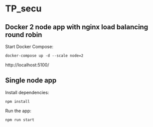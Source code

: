 # TP_secu

## Docker 2 node app with nginx load balancing round robin
Start Docker Compose:
```
docker-compose up -d --scale node=2
```

http://localhost:5100/

## Single node app
Install dependencies:

```
npm install
```

Run the app:

```
npm run start
```
